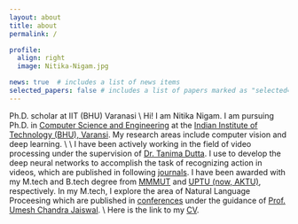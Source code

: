 ```yaml
---
layout: about
title: about
permalink: /

profile:
  align: right
  image: Nitika-Nigam.jpg

news: true  # includes a list of news items
selected_papers: false # includes a list of papers marked as "selected={false}"
---
```

Ph.D. scholar at IIT (BHU) Varanasi
\\
Hi! I am Nitika Nigam.  I am pursuing Ph.D. in [Computer Science and Engineering](https://www.iitbhu.ac.in/dept/cse) at the [Indian Institute of Technology (BHU), Varansi](https://www.iitbhu.ac.in/). My research areas include computer vision and deep learning. 
\\
\\
I have been actively working in the field of video processing under the supervision of [Dr. Tanima Dutta](https://sites.google.com/site/drtanimadutta/). I use to develop the deep neural networks to accomplish the task of recognizing action in videos, which are published in following [journals](./publications). I have been awarded with my M.tech and B.tech degree from [MMMUT](http://www.mmmut.ac.in/) and [UPTU (now, AKTU)](https://aktu.ac.in/), respectively. In my M.tech, I explore the area of Natural Language Proceesing which are published in [conferences](./publications) under the guidance of [Prof. Umesh Chandra Jaiswal](http://www.mmmut.ac.in/view?ab=9).
\\
Here is the link to my [CV](https://drive.google.com/file/d/18E5VFUKgH1o-0d36PH3ZkF2TXk4ttLKn/view?usp=share_link).

